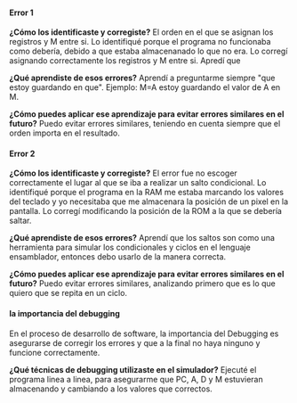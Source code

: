 #### Error 1
**¿Cómo los identificaste y corregiste?**
El orden en el que se asignan los registros y M entre si. Lo identifiqué porque el programa no funcionaba como debería, debido a que estaba almacenanado lo que no era. Lo corregí asignando correctamente los registros y M entre si.
Apredí que 

**¿Qué aprendiste de esos errores?**
Aprendí a preguntarme siempre "que estoy guardando en que". Ejemplo: M=A estoy guardando el valor de A en M.

**¿Cómo puedes aplicar ese aprendizaje para evitar errores similares en el futuro?**
Puedo evitar errores similares, teniendo en cuenta siempre que el orden importa en el resultado.

#### Error 2
**¿Cómo los identificaste y corregiste?**
El error fue no escoger correctamente el lugar al que se iba a realizar un salto condicional. Lo identifiqué porque el programa en la RAM me estaba marcando los valores del teclado y yo necesitaba que me almacenara la posición de un pixel en la pantalla.
Lo corregí modificando la posición de la ROM a la que se debería saltar.

**¿Qué aprendiste de esos errores?**
Aprendí que los saltos son como una herramienta para simular los condicionales y ciclos en el lenguaje ensamblador, entonces debo usarlo de la manera correcta.

**¿Cómo puedes aplicar ese aprendizaje para evitar errores similares en el futuro?**
Puedo evitar errores similares, analizando primero que es lo que quiero que se repita en un ciclo.

#### la importancia del debugging 
En el proceso de desarrollo de software, la importancia del Debugging es asegurarse de corregir los errores y que a la final no haya ninguno y funcione correctamente.

**¿Qué técnicas de debugging utilizaste en el simulador?**
Ejecuté el programa linea a linea, para asegurarme que PC, A, D y M estuvieran almacenando y cambiando a los valores que correctos.





